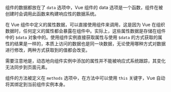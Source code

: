 
组件的数据都放在了 `data` 选项中，Vue 组件的 data 选项是一个函数，组件在被创建时会调用此函数来构建响应性的数据系统。

在 Vue 组件中定义的属性数据，可以直接使用组件来调用，这是因为 Vue 在组织数据时，任何定义的属性都会暴露在组件中。实际上，这些属性数据是存储在组件中的 `$data` 对象中的。使用组件实例直接获取属性与使用 `$data` 的方式获取的属性的结果是一样的，本质上访问的数据也是同一块数据，无论使用哪种方式对数据进行修改，两种方式获取到的值都会改变。

需要注意地是，动态地向组件实例中添加的属性并不能被响应式系统跟踪，其变化无法同步到页面元素。

组件的方法被定义在 `methods` 选项中，在方法中可以使用 `this` 关键字，Vue 自动将其绑定到当前组件实例本身。
